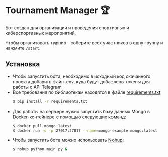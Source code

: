 # Tournament Manager 🏆
Бот создан для организации и проведения спортивных и киберспортивных мероприятий. 

Чтобы организовать турнир - соберите всех участников в одну группу и нажмите `/start`.

## Установка

- Чтобы запустить бота, необходимо в исходный код скачанного проекта добавить файл .env, куда будут добавлены токены для работы с API Telegram
- Все требования по библиотекам находятся в файле [requirements.txt](https://github.com/artkegor/tournament_manager/blob/master/requirements.txt):
  ```sh
  $ pip install -r requirements.txt
  ```
- Для работы на сервере нужно запустить базу данных Mongo в Docker-контейнере с помощью следующих команд:
  ```sh
  $ docker pull mongo:latest
  $ docker run -d -p 27017:27017 --name=mongo-example mongo:latest
  ```
- Чтобы запустить бота можно использовать [Nohup](https://ru.wikipedia.org/wiki/Nohup):
  ```sh
  $ nohup python main.py &
  ```
